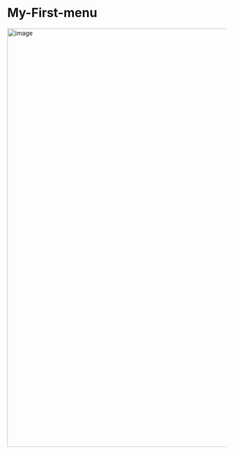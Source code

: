 # My-First-menu
<img width="960" alt="image" src="https://user-images.githubusercontent.com/76132974/151415483-d4719e69-b2ae-4100-b79b-0cfe01231120.png">
